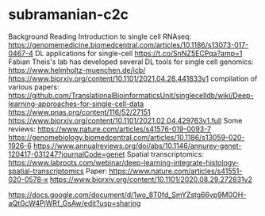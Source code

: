 # subramanian-c2c

Background Reading
Introduction to single cell RNAseq: https://genomemedicine.biomedcentral.com/articles/10.1186/s13073-017-0467-4
DL applications for single-cell
https://t.co/SnNZ5ECPqa?amp=1
Fabian Theis's lab has developed several DL tools for single cell genomics: https://www.helmholtz-muenchen.de/icb/
https://www.biorxiv.org/content/10.1101/2021.04.28.441833v1
compilation of various papers: https://github.com/TranslationalBioinformaticsUnit/singlecelldb/wiki/Deep-learning-approaches-for-single-cell-data
https://www.pnas.org/content/116/52/27151
https://www.biorxiv.org/content/10.1101/2021.02.04.429763v1.full
Some reviews:
https://www.nature.com/articles/s41576-019-0093-7
https://genomebiology.biomedcentral.com/articles/10.1186/s13059-020-1926-6
https://www.annualreviews.org/doi/abs/10.1146/annurev-genet-120417-031247?journalCode=genet
Spatial transcriptomics:
https://www.labroots.com/webinar/deep-learning-integrate-histology-spatial-transcriptomics
Paper: https://www.nature.com/articles/s41551-020-0578-x
https://www.biorxiv.org/content/10.1101/2020.08.29.272831v2


https://docs.google.com/document/d/1wo_8T0fd_SmYZstg66vp9M0OH-aQtGcW4PjWRf_GsAw/edit?usp=sharing

